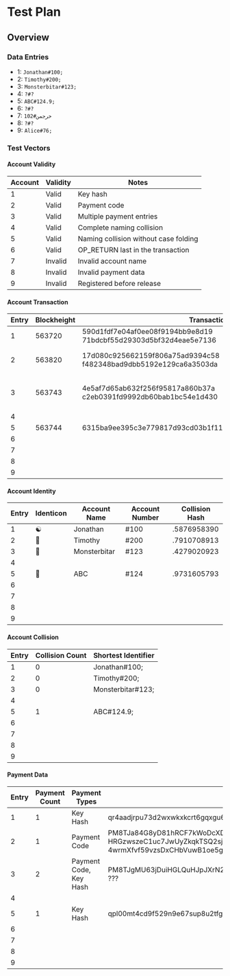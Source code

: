 # Test Plan

## Overview

### Data Entries

* 1: `Jonathan#100;`
* 2: `Timothy#200;`
* 3: `Monsterbitar#123;`
* 4: `?#?`
* 5: `ABC#124.9;`
* 6: `?#?`
* 7: `خرجمن#102`
* 8: `?#?`
* 9: `Alice#76;`

### Test Vectors

#### Account Validity

Account | Validity | Notes
---|---|---
1 | Valid | Key hash
2 | Valid | Payment code
3 | Valid | Multiple payment entries
4 | Valid | Complete naming collision
5 | Valid | Naming collision without case folding
6 | Valid | OP_RETURN last in the transaction
7 | Invalid | Invalid account name
8 | Invalid | Invalid payment data
9 | Invalid | Registered before release

#### Account Transaction

Entry | Blockheight | Transaction ID | Registration HEX
--- | --- | --- | ---
1 | 563720 | 590d1fdf7e04af0ee08f9194bb9e8d19<br/>71bdcbf55d29303d5bf32d4eae5e7136 | 6a 04 01010101 08 4a6f6e617468616e 15 01 <br/> ebdeb6430f3d16a9c6758d6c0d7a400c8e6bbee4
2 | 563820 | 17d080c925662159f806a75ad9394c58<br/>f482348bad9dbb5192e129ca6a3503da | 6a 04 01010101 07 54696d6f746879 4c 51 03 <br/> 01000345765a84a03c288708eb35e53e4cecfd0f113db8968235a4c3887f97dbceada0e20064dab0<br/>909bcad5ecd7388cddf3ae0cc57fa57135418230974002f9504d1e00000000000000000000000000
3 | 563743 | 4e5af7d65ab632f256f95817a860b37a<br/>c2eb0391fd9992db60bab1bc54e1d430 | 6a 04 01010101 0c 4d6f6e737465726269746172 4c 51 03 <br /> 010003c70482cfa903349d641659cf407e9421d0569788bec2154910a6a5914e6c89b0992a77fedb<br/>78855f9c6c22ca070904577f7cab40910e63cf9cc18492e73071a600000000000000000000000000 <br/> 15 01 8d4e356539eaac7d84b1216030bd9f12424bbb72
4 |
5 | 563744 | 6315ba9ee395c3e779817d93cd03b1f11ffdf603f8cf8b518efec43b537c9a16 | 6a04010101010341424315017ef7ed75c34a9a28b32e75e87027e2969445539d
6 |
7 |
8 |
9 |

#### Account Identity

Entry | Identicon | Account Name | Account Number | Collision Hash
--- | --- | --- | --- | ---
1 | ☯ | Jonathan | #100 | .5876958390
2 | 🚀 | Timothy | #200 | .7910708913
3 | 🐒 | Monsterbitar | #123 | .4279020923
4 |
5 | 🌻 | ABC | #124 | .9731605793
6 |
7 |
8 |
9 |

#### Account Collision

Entry | Collision Count | Shortest Identifier
--- | --- | ---
1 | 0 | Jonathan#100;
2 | 0 | Timothy#200;
3 | 0 | Monsterbitar#123;
4 |
5 | 1 | ABC#124.9;
6 |
7 |
8 |
9 |

#### Payment Data

Entry | Payment Count | Payment Types | Payment Data
--- | --- | --- | ---
1 | 1 | Key Hash | qr4aadjrpu73d2wxwkxkcrt6gqxgu6a7usxfm96fst
2 | 1 | Payment Code | PM8TJa84G8yD81hRCF7kWoDcXDEgSdYNXWWe26<br/>HRGzwszeC1uc7JwUyZkqkTSQ2sjRXPEqVAST9aN<br/>4wrmXfvf59vzsDxCHbVuwB1oe5gKnR2nfkVvhcc
3 | 2 | Payment Code,<br/>Key Hash | PM8TJgMU63jDuiHGLQuHJpJXrN2yVzjwbKjD1z8NtoJNvvuC2KvAAxenbivG6yfyJKEXdbk53X3J6XjF5bfccpfy4cjT4zhqf1EZAxDxQ8pQHS5LGHDy, ???
4 |
5 | 1 | Key Hash | qpl00mt4cd9f529n9e67sup8u2tfg32nn5js4thu4r
6 |
7 |
8 |
9 |
